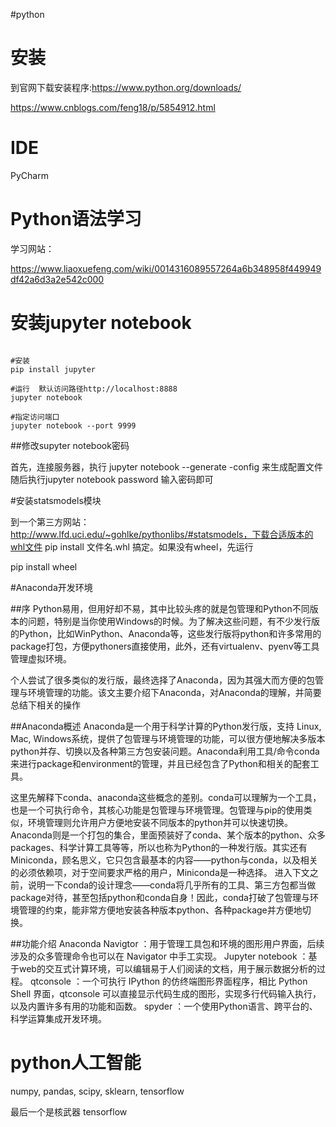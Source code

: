 
#python

# 安装

到官网下载安装程序:https://www.python.org/downloads/

https://www.cnblogs.com/feng18/p/5854912.html

# IDE

PyCharm

# Python语法学习

学习网站：

https://www.liaoxuefeng.com/wiki/0014316089557264a6b348958f449949df42a6d3a2e542c000


# 安装jupyter notebook

```

#安装
pip install jupyter

#运行  默认访问路径http://localhost:8888
jupyter notebook

#指定访问端口
jupyter notebook --port 9999

```
##修改supyter notebook密码

首先，连接服务器，执行
jupyter notebook --generate -config 来生成配置文件
随后执行jupyter notebook password
输入密码即可

#安装statsmodels模块

到一个第三方网站：http://www.lfd.uci.edu/~gohlke/pythonlibs/#statsmodels，下载合适版本的whl文件
pip
 install 文件名.whl
搞定。如果没有wheel，先运行

pip
 install wheel

#Anaconda开发环境

##序
Python易用，但用好却不易，其中比较头疼的就是包管理和Python不同版本的问题，特别是当你使用Windows的时候。为了解决这些问题，有不少发行版的Python，比如WinPython、Anaconda等，这些发行版将python和许多常用的package打包，方便pythoners直接使用，此外，还有virtualenv、pyenv等工具管理虚拟环境。

个人尝试了很多类似的发行版，最终选择了Anaconda，因为其强大而方便的包管理与环境管理的功能。该文主要介绍下Anaconda，对Anaconda的理解，并简要总结下相关的操作

##Anaconda概述
Anaconda是一个用于科学计算的Python发行版，支持 Linux, Mac, Windows系统，提供了包管理与环境管理的功能，可以很方便地解决多版本python并存、切换以及各种第三方包安装问题。Anaconda利用工具/命令conda来进行package和environment的管理，并且已经包含了Python和相关的配套工具。

这里先解释下conda、anaconda这些概念的差别。conda可以理解为一个工具，也是一个可执行命令，其核心功能是包管理与环境管理。包管理与pip的使用类似，环境管理则允许用户方便地安装不同版本的python并可以快速切换。Anaconda则是一个打包的集合，里面预装好了conda、某个版本的python、众多packages、科学计算工具等等，所以也称为Python的一种发行版。其实还有Miniconda，顾名思义，它只包含最基本的内容——python与conda，以及相关的必须依赖项，对于空间要求严格的用户，Miniconda是一种选择。
进入下文之前，说明一下conda的设计理念——conda将几乎所有的工具、第三方包都当做package对待，甚至包括python和conda自身！因此，conda打破了包管理与环境管理的约束，能非常方便地安装各种版本python、各种package并方便地切换。

##功能介绍
Anaconda Navigtor ：用于管理工具包和环境的图形用户界面，后续涉及的众多管理命令也可以在 Navigator 中手工实现。
Jupyter notebook ：基于web的交互式计算环境，可以编辑易于人们阅读的文档，用于展示数据分析的过程。
qtconsole ：一个可执行 IPython 的仿终端图形界面程序，相比 Python Shell 界面，qtconsole 可以直接显示代码生成的图形，实现多行代码输入执行，以及内置许多有用的功能和函数。
spyder ：一个使用Python语言、跨平台的、科学运算集成开发环境。

# python人工智能

numpy, pandas,
scipy, sklearn,
tensorflow

最后一个是核武器
tensorflow
